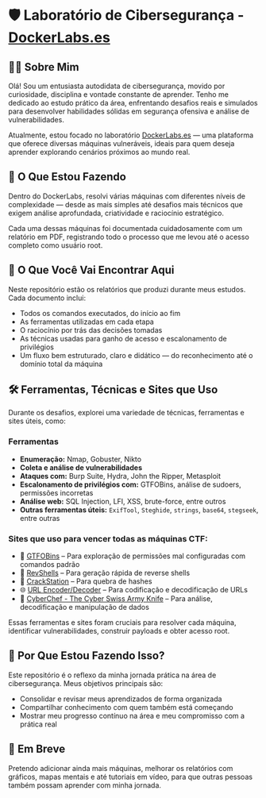 # 🛡 Laboratório de Cibersegurança - [DockerLabs.es](https://dockerlabs.es/)

## 👨‍💻 Sobre Mim
Olá! Sou um entusiasta autodidata de cibersegurança, movido por curiosidade, disciplina e vontade constante de aprender. Tenho me dedicado ao estudo prático da área, enfrentando desafios reais e simulados para desenvolver habilidades sólidas em segurança ofensiva e análise de vulnerabilidades.

Atualmente, estou focado no laboratório [DockerLabs.es](https://dockerlabs.es) — uma plataforma que oferece diversas máquinas vulneráveis, ideais para quem deseja aprender explorando cenários próximos ao mundo real.

## 🧠 O Que Estou Fazendo
Dentro do DockerLabs, resolvi várias máquinas com diferentes níveis de complexidade — desde as mais simples até desafios mais técnicos que exigem análise aprofundada, criatividade e raciocínio estratégico.

Cada uma dessas máquinas foi documentada cuidadosamente com um relatório em PDF, registrando todo o processo que me levou até o acesso completo como usuário root.

## 📘 O Que Você Vai Encontrar Aqui
Neste repositório estão os relatórios que produzi durante meus estudos. Cada documento inclui:

- Todos os comandos executados, do início ao fim  
- As ferramentas utilizadas em cada etapa  
- O raciocínio por trás das decisões tomadas  
- As técnicas usadas para ganho de acesso e escalonamento de privilégios  
- Um fluxo bem estruturado, claro e didático — do reconhecimento até o domínio total da máquina  

## 🛠 Ferramentas, Técnicas e Sites que Uso
Durante os desafios, explorei uma variedade de técnicas, ferramentas e sites úteis, como:

### Ferramentas
- **Enumeração:** Nmap, Gobuster, Nikto  
- **Coleta e análise de vulnerabilidades**  
- **Ataques com:** Burp Suite, Hydra, John the Ripper, Metasploit  
- **Escalonamento de privilégios com:** GTFOBins, análise de sudoers, permissões incorretas  
- **Análise web:** SQL Injection, LFI, XSS, brute-force, entre outros  
- **Outras ferramentas úteis:** `ExifTool`, `Steghide`, `strings`, `base64`, `stegseek`, entre outras

### Sites que uso para vencer todas as máquinas CTF:
- 🔧 [GTFOBins](https://gtfobins.github.io/) – Para exploração de permissões mal configuradas com comandos padrão  
- 🐚 [RevShells](https://www.revshells.com/) – Para geração rápida de reverse shells  
- 🔐 [CrackStation](https://crackstation.net/) – Para quebra de hashes  
- 🌐 [URL Encoder/Decoder](https://www.urlencoder.org/) – Para codificação e decodificação de URLs  
- 🧪 [CyberChef - The Cyber Swiss Army Knife](https://gchq.github.io/CyberChef/) – Para análise, decodificação e manipulação de dados  

Essas ferramentas e sites foram cruciais para resolver cada máquina, identificar vulnerabilidades, construir payloads e obter acesso root.

## 🎯 Por Que Estou Fazendo Isso?
Este repositório é o reflexo da minha jornada prática na área de cibersegurança. Meus objetivos principais são:

- Consolidar e revisar meus aprendizados de forma organizada  
- Compartilhar conhecimento com quem também está começando  
- Mostrar meu progresso contínuo na área e meu compromisso com a prática real  

## 🚀 Em Breve
Pretendo adicionar ainda mais máquinas, melhorar os relatórios com gráficos, mapas mentais e até tutoriais em vídeo, para que outras pessoas também possam aprender com minha jornada.
